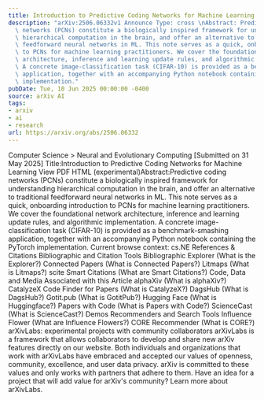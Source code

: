 ```yaml
---
title: Introduction to Predictive Coding Networks for Machine Learning
description: "arXiv:2506.06332v1 Announce Type: cross \nAbstract: Predictive coding\
  \ networks (PCNs) constitute a biologically inspired framework for understanding\
  \ hierarchical computation in the brain, and offer an alternative to traditional\
  \ feedforward neural networks in ML. This note serves as a quick, onboarding introduction\
  \ to PCNs for machine learning practitioners. We cover the foundational network\
  \ architecture, inference and learning update rules, and algorithmic implementation.\
  \ A concrete image-classification task (CIFAR-10) is provided as a benchmark-smashing\
  \ application, together with an accompanying Python notebook containing the PyTorch\
  \ implementation."
pubDate: Tue, 10 Jun 2025 00:00:00 -0400
source: arXiv AI
tags:
- arxiv
- ai
- research
url: https://arxiv.org/abs/2506.06332
---
```


Computer Science > Neural and Evolutionary Computing
[Submitted on 31 May 2025]
Title:Introduction to Predictive Coding Networks for Machine Learning
View PDF HTML (experimental)Abstract:Predictive coding networks (PCNs) constitute a biologically inspired framework for understanding hierarchical computation in the brain, and offer an alternative to traditional feedforward neural networks in ML. This note serves as a quick, onboarding introduction to PCNs for machine learning practitioners. We cover the foundational network architecture, inference and learning update rules, and algorithmic implementation. A concrete image-classification task (CIFAR-10) is provided as a benchmark-smashing application, together with an accompanying Python notebook containing the PyTorch implementation.
Current browse context:
cs.NE
References & Citations
Bibliographic and Citation Tools
Bibliographic Explorer (What is the Explorer?)
Connected Papers (What is Connected Papers?)
Litmaps (What is Litmaps?)
scite Smart Citations (What are Smart Citations?)
Code, Data and Media Associated with this Article
alphaXiv (What is alphaXiv?)
CatalyzeX Code Finder for Papers (What is CatalyzeX?)
DagsHub (What is DagsHub?)
Gotit.pub (What is GotitPub?)
Hugging Face (What is Huggingface?)
Papers with Code (What is Papers with Code?)
ScienceCast (What is ScienceCast?)
Demos
Recommenders and Search Tools
Influence Flower (What are Influence Flowers?)
CORE Recommender (What is CORE?)
arXivLabs: experimental projects with community collaborators
arXivLabs is a framework that allows collaborators to develop and share new arXiv features directly on our website.
Both individuals and organizations that work with arXivLabs have embraced and accepted our values of openness, community, excellence, and user data privacy. arXiv is committed to these values and only works with partners that adhere to them.
Have an idea for a project that will add value for arXiv's community? Learn more about arXivLabs.